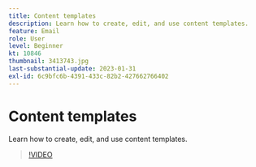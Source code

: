 ```yaml
---
title: Content templates
description: Learn how to create, edit, and use content templates.
feature: Email
role: User
level: Beginner
kt: 10846
thumbnail: 3413743.jpg
last-substantial-update: 2023-01-31
exl-id: 6c9bfc6b-4391-433c-82b2-427662766402
---
```

# Content templates

Learn how to create, edit, and use content templates.

>[!VIDEO](https://video.tv.adobe.com/v/3413743?quality=12&learn=on)
